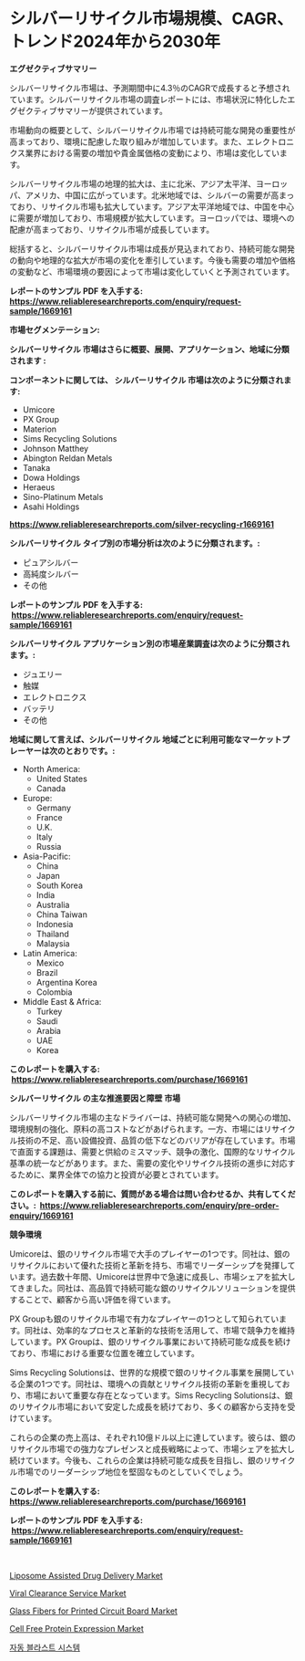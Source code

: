 <p><h1>シルバーリサイクル市場規模、CAGR、トレンド2024年から2030年</h1></p><p><strong>エグゼクティブサマリー</strong></p>
<p><p>シルバーリサイクル市場は、予測期間中に4.3％のCAGRで成長すると予想されています。シルバーリサイクル市場の調査レポートには、市場状況に特化したエグゼクティブサマリーが提供されています。</p><p>市場動向の概要として、シルバーリサイクル市場では持続可能な開発の重要性が高まっており、環境に配慮した取り組みが増加しています。また、エレクトロニクス業界における需要の増加や貴金属価格の変動により、市場は変化しています。</p><p>シルバーリサイクル市場の地理的拡大は、主に北米、アジア太平洋、ヨーロッパ、アメリカ、中国に広がっています。北米地域では、シルバーの需要が高まっており、リサイクル市場も拡大しています。アジア太平洋地域では、中国を中心に需要が増加しており、市場規模が拡大しています。ヨーロッパでは、環境への配慮が高まっており、リサイクル市場が成長しています。</p><p>総括すると、シルバーリサイクル市場は成長が見込まれており、持続可能な開発の動向や地理的な拡大が市場の変化を牽引しています。今後も需要の増加や価格の変動など、市場環境の要因によって市場は変化していくと予測されています。</p></p>
<p><strong>レポートのサンプル PDF を入手する: <a href="https://www.reliableresearchreports.com/enquiry/request-sample/1669161">https://www.reliableresearchreports.com/enquiry/request-sample/1669161</a></strong></p>
<p><strong>市場セグメンテーション:</strong></p>
<p><strong> シルバーリサイクル 市場はさらに概要、展開、アプリケーション、地域に分類されます :</strong></p>
<p><strong>コンポーネントに関しては、 シルバーリサイクル 市場は次のように分類されます: &nbsp;</strong></p>
<p><ul><li>Umicore</li><li>PX Group</li><li>Materion</li><li>Sims Recycling Solutions</li><li>Johnson Matthey</li><li>Abington Reldan Metals</li><li>Tanaka</li><li>Dowa Holdings</li><li>Heraeus</li><li>Sino-Platinum Metals</li><li>Asahi Holdings</li></ul></p>
<p><strong><a href="https://www.reliableresearchreports.com/silver-recycling-r1669161">https://www.reliableresearchreports.com/silver-recycling-r1669161</a></strong></p>
<p><strong> シルバーリサイクル タイプ別の市場分析は次のように分類されます。:</strong></p>
<p><ul><li>ピュアシルバー</li><li>高純度シルバー</li><li>その他</li></ul></p>
<p><strong>レポートのサンプル PDF を入手する: &nbsp;<a href="https://www.reliableresearchreports.com/enquiry/request-sample/1669161">https://www.reliableresearchreports.com/enquiry/request-sample/1669161</a></strong></p>
<p><strong> シルバーリサイクル アプリケーション別の市場産業調査は次のように分類されます。:</strong></p>
<p><ul><li>ジュエリー</li><li>触媒</li><li>エレクトロニクス</li><li>バッテリ</li><li>その他</li></ul></p>
<p><strong>地域に関して言えば、シルバーリサイクル 地域ごとに利用可能なマーケットプレーヤーは次のとおりです。:</strong></p>
<p><ul>
    <li>
        North America:
        <ul>
            <li>United States</li>
            <li>Canada</li>
        </ul>
    </li>
    <li>
        Europe:
        <ul>
            <li>Germany</li>
            <li>France</li>
            <li>U.K.</li>
            <li>Italy</li>
            <li>Russia</li>
        </ul>
    </li>
    <li>
        Asia-Pacific:
        <ul>
            <li>China</li>
            <li>Japan</li>
            <li>South Korea</li>
            <li>India</li>
            <li>Australia</li>
            <li>China Taiwan</li>
            <li>Indonesia</li>
            <li>Thailand</li>
            <li>Malaysia</li>
        </ul>
    </li>
    <li>
        Latin America:
        <ul>
            <li>Mexico</li>
            <li>Brazil</li>
            <li>Argentina Korea</li>
            <li>Colombia</li>
        </ul>
    </li>
    <li>
        Middle East & Africa:
        <ul>
            <li>Turkey</li>
            <li>Saudi</li>
            <li>Arabia</li>
            <li>UAE</li>
            <li>Korea</li>
        </ul>
    </li>
    </ul></p>
<p><strong>このレポートを購入する: &nbsp;<a href="https://www.reliableresearchreports.com/purchase/1669161">https://www.reliableresearchreports.com/purchase/1669161</a></strong></p>
<p><strong>シルバーリサイクル の主な推進要因と障壁 市場</strong></p>
<p><p>シルバーリサイクル市場の主なドライバーは、持続可能な開発への関心の増加、環境規制の強化、原料の高コストなどがあげられます。一方、市場にはリサイクル技術の不足、高い設備投資、品質の低下などのバリアが存在しています。市場で直面する課題は、需要と供給のミスマッチ、競争の激化、国際的なリサイクル基準の統一などがあります。また、需要の変化やリサイクル技術の進歩に対応するために、業界全体での協力と投資が必要とされています。</p></p>
<p><strong>このレポートを購入する前に、質問がある場合は問い合わせるか、共有してください。:&nbsp; <a href="https://www.reliableresearchreports.com/enquiry/pre-order-enquiry/1669161">https://www.reliableresearchreports.com/enquiry/pre-order-enquiry/1669161</a></strong></p>
<p><strong>競争環境</strong></p>
<p><p>Umicoreは、銀のリサイクル市場で大手のプレイヤーの1つです。同社は、銀のリサイクルにおいて優れた技術と革新を持ち、市場でリーダーシップを発揮しています。過去数十年間、Umicoreは世界中で急速に成長し、市場シェアを拡大してきました。同社は、高品質で持続可能な銀のリサイクルソリューションを提供することで、顧客から高い評価を得ています。</p><p>PX Groupも銀のリサイクル市場で有力なプレイヤーの1つとして知られています。同社は、効率的なプロセスと革新的な技術を活用して、市場で競争力を維持しています。PX Groupは、銀のリサイクル事業において持続可能な成長を続けており、市場における重要な位置を確立しています。</p><p>Sims Recycling Solutionsは、世界的な規模で銀のリサイクル事業を展開している企業の1つです。同社は、環境への貢献とリサイクル技術の革新を重視しており、市場において重要な存在となっています。Sims Recycling Solutionsは、銀のリサイクル市場において安定した成長を続けており、多くの顧客から支持を受けています。</p><p>これらの企業の売上高は、それぞれ10億ドル以上に達しています。彼らは、銀のリサイクル市場での強力なプレゼンスと成長戦略によって、市場シェアを拡大し続けています。今後も、これらの企業は持続可能な成長を目指し、銀のリサイクル市場でのリーダーシップ地位を堅固なものとしていくでしょう。</p></p>
<p><strong>このレポートを購入する: &nbsp; <a href="https://www.reliableresearchreports.com/purchase/1669161">https://www.reliableresearchreports.com/purchase/1669161</a></strong></p>
<p><strong>レポートのサンプル PDF を入手する: &nbsp;<a href="https://www.reliableresearchreports.com/enquiry/request-sample/1669161">https://www.reliableresearchreports.com/enquiry/request-sample/1669161</a></strong><strong></strong></p>
<p>&nbsp;</p>
<p><p><a href="https://github.com/bobicer/Market-Research-Report-List-3/blob/main/liposome-assisted-drug-delivery-market.md">Liposome Assisted Drug Delivery Market</a></p><p><a href="https://www.linkedin.com/pulse/viral-clearance-service-market-size-outlook-forecast-2024-2031-bez9f">Viral Clearance Service Market</a></p><p><a href="https://issuu.com/reportprime-2/docs/glass-fibers-for-printed-circuit-board-market-size">Glass Fibers for Printed Circuit Board Market</a></p><p><a href="https://www.linkedin.com/pulse/cell-free-protein-expression-market-research-report-its-2i6lf">Cell Free Protein Expression Market</a></p><p><a href="https://github.com/novabrown3/Market-Research-Report-List-1/blob/main/911781254630.md">자동 블라스트 시스템</a></p></p>
